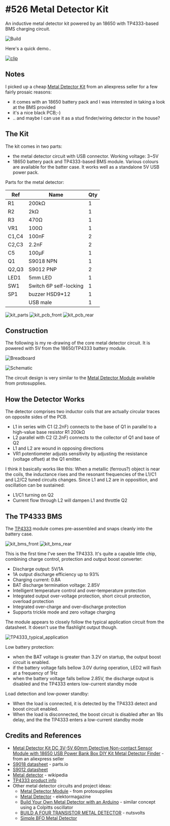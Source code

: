# #526 Metal Detector Kit

An inductive metal detector kit powered by an 18650 with TP4333-based BMS charging circuit.

![Build](./assets/MetalDetectorKit_build.jpg?raw=true)

Here's a quick demo..

[![clip](https://img.youtube.com/vi/Bsp1L-VqqnQ/0.jpg)](https://www.youtube.com/watch?v=Bsp1L-VqqnQ)

## Notes

I picked up a cheap [Metal Detector Kit](https://www.aliexpress.com/item/4000113983757.html) from an aliexpress seller for a few fairly prosaic reasons:

* it comes with an 18650 battery pack and I was interested in taking a look at the BMS provided
* it's a nice black PCB;-)
* .. and maybe I can use it as a stud finder/wiring detector in the house?

## The Kit

The kit comes in two parts:

* the metal detector circuit with USB connector. Working voltage: 3~5V
* 18650 battery pack and TP4333-based BMS module. Various colours are available for the batter case. It works well as a standalone 5V USB power pack.

Parts for the metal detector:

| Ref   | Name                   | Qty |
|-------|------------------------|-----|
| R1    | 200kΩ                  | 1   |
| R2    | 2kΩ                    | 1   |
| R3    | 470Ω                   | 1   |
| VR1   | 100Ω                   | 1   |
| C1,C4 | 100nF                  | 2   |
| C2,C3 | 2.2nF                  | 2   |
| C5    | 100μF                  | 1   |
| Q1    | S9018 NPN              | 1   |
| Q2,Q3 | S9012 PNP              | 2   |
| LED1  | 5mm LED                | 1   |
| SW1   | Switch 6P self-locking | 1   |
| SP1   | buzzer HSD9*12         | 1   |
|       | USB male               | 1   |

![kit_parts](./assets/kit_parts.jpg?raw=true)
![kit_pcb_front](./assets/kit_pcb_front.jpg?raw=true)
![kit_pcb_rear](./assets/kit_pcb_rear.jpg?raw=true)

## Construction

The following is my re-drawing of the core metal detector circuit.
It is powered with 5V from the 18650/TP4333 battery module.

![Breadboard](./assets/MetalDetectorKit_bb.jpg?raw=true)

![Schematic](./assets/MetalDetectorKit_schematic.jpg?raw=true)

The circuit design is very similar to the [Metal Detector Module](https://protosupplies.com/product/metal-detector-module/) available from protosupplies.

## How the Detector Works

The detector comprises two inductor coils that are actually circular traces on opposite sides of the PCB.

* L1 in series with C1 (2.2nF) connects to the base of Q1 in parallel to a high-value base resistor R1 200kΩ
* L2 parallel with C2 (2.2nF) connects to the collector of Q1 and base of Q2
* L1 and L2 are wound in opposing directions
* VR1 potentiometer adjusts sensitivity by adjusting the resistance (voltage offset) at the Q1 emitter.

I think it basically works like this:
When a metallic (ferrous?) object is near the coils, the inductance rises and the resonant frequencies of the L1/C1 and L2/C2 tuned circuits changes.
Since L1 and L2 are in opposition, and oscillation can be sustained:

* L1/C1 turning on Q2
* Current flow through L2 will dampen L1 and throttle Q2

## The TP4333 BMS

The [TP4333](https://lcsc.com/product-detail/PMIC-Battery-Management_TPOWER-TP4333_C382128.html) module comes pre-assembled and snaps cleanly into the battery case.

![kit_bms_front](./assets/kit_bms_front.jpg?raw=true)
![kit_bms_rear](./assets/kit_bms_rear.jpg?raw=true)

This is the first time I've seen the TP4333. It's quite a capable little chip, combining charge control, protection and output boost converter:

* Discharge output: 5V/1A
* 1A output discharge efficiency up to 93%
* Charging current: 0.8A
* BAT discharge termination voltage: 2.85V
* Intelligent temperature control and over-temperature protection
* Integrated output over-voltage protection, short circuit protection, overload protection
* Integrated over-charge and over-discharge protection
* Supports trickle mode and zero voltage charging

The module appears to closely follow the typical application circuit from the datasheet. It doesn't use the flashlight output though.

![TP4333_typical_application](./assets/TP4333_typical_application.png?raw=true)

Low battery protection:

* when the BAT voltage is greater than 3.2V on startup, the output boost circuit is enabled.
* if the battery voltage falls bellow 3.0V during operation, LED2 will flash at a frequency of 1Hz
* when the battery voltage falls bellow 2.85V, the discharge output is disabled and the TP4333 enters low-current standby mode

Load detection and low-power standby:

* When the load is connected, it is detected by the TP4333 detect and boost circuit enabled.
* When the load is disconnected, the boost circuit is disabled after an 18s delay, and the the TP4333 enters a low-current standby mode

## Credits and References

* [Metal Detector Kit DC 3V-5V 60mm Detective Non-contact Sensor Module with 18650 USB Power Bank Box DIY Kit Metal Detector Finder](https://www.aliexpress.com/item/4000113983757.html) - from an aliexpress seller
* [S9018 datasheet](http://parts.io/detail/178104407/S9018) - parts.io
* [S9012 datasheet](https://www.futurlec.com/Transistors/S9012.shtml)
* [Metal detector](https://en.wikipedia.org/wiki/Metal_detector) - wikipedia
* [TP4333 product info](https://lcsc.com/product-detail/PMIC-Battery-Management_TPOWER-TP4333_C382128.html)
* Other metal detector circuits and project ideas:
    * [Metal Detector Module](https://protosupplies.com/product/metal-detector-module/) - from protosupplies
    * [Metal Detector](https://www.elektormagazine.com/magazine/elektor-198705/47130/) - elektormagazine
    * [Build Your Own Metal Detector with an Arduino](https://www.allaboutcircuits.com/projects/metal-detector-with-arduino/) - similar concept using a Colpitts oscillator
    * [BUILD A FOUR TRANSISTOR METAL DETECTOR](https://www.nutsvolts.com/magazine/article/build_a_four_transistor_metal_detector) - nutsvolts
    * [Simple BFO Metal Detector](http://electronics-diy.com/electronic_schematic.php?id=649)

